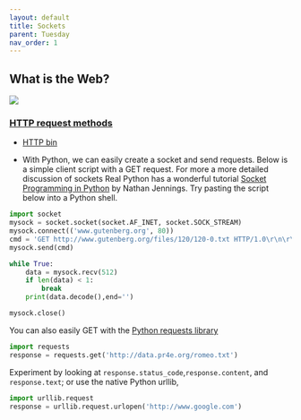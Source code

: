 ```yaml
---
layout: default
title: Sockets
parent: Tuesday
nav_order: 1
---
```


## What is the Web?  
![](https://maqentaer.com/devopera-static-backup/http/devfiles.myopera.com/articles/356/article3_1.gif)

### [HTTP request methods](https://www.w3schools.com/tags/ref_httpmethods.asp) 

- [HTTP bin](https://httpbin.org/)

- With Python, we can easily create a socket and send requests.  Below is a simple client script with a GET request.  For more a more detailed discussion of sockets Real Python has a wonderful tutorial [Socket Programming in Python](https://realpython.com/python-sockets/) by Nathan Jennings. Try pasting the script below into a Python shell.  

```python
import socket
mysock = socket.socket(socket.AF_INET, socket.SOCK_STREAM)
mysock.connect(('www.gutenberg.org', 80))
cmd = 'GET http://www.gutenberg.org/files/120/120-0.txt HTTP/1.0\r\n\r\n'.encode()
mysock.send(cmd)

while True:
    data = mysock.recv(512)
    if len(data) < 1:
        break
    print(data.decode(),end='')

mysock.close()
```

You can also easily GET with the [Python requests library](https://realpython.com/python-requests/)
```python
import requests
response = requests.get('http://data.pr4e.org/romeo.txt')
```
Experiment by looking at `response.status_code`,`response.content`, and `response.text`;
or use the native Python urllib,
```python
import urllib.request
response = urllib.request.urlopen('http://www.google.com')
```

